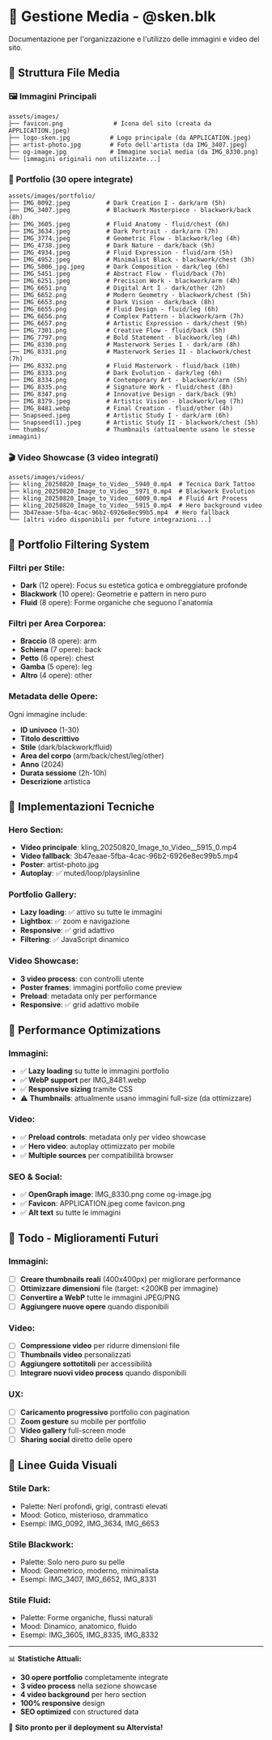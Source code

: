 # 📸 Gestione Media - @sken.blk

Documentazione per l'organizzazione e l'utilizzo delle immagini e video del sito.

## 📁 Struttura File Media

### 🖼️ **Immagini Principali**
```
assets/images/
├── favicon.png              # Icona del sito (creata da APPLICATION.jpeg)
├── logo-sken.jpg           # Logo principale (da APPLICATION.jpeg)
├── artist-photo.jpg        # Foto dell'artista (da IMG_3407.jpeg) 
├── og-image.jpg            # Immagine social media (da IMG_8330.png)
└── [immagini originali non utilizzate...]
```

### 🎨 **Portfolio (30 opere integrate)**
```
assets/images/portfolio/
├── IMG_0092.jpeg          # Dark Creation I - dark/arm (5h)
├── IMG_3407.jpeg          # Blackwork Masterpiece - blackwork/back (8h)
├── IMG_3605.jpeg          # Fluid Anatomy - fluid/chest (6h)
├── IMG_3634.jpeg          # Dark Portrait - dark/arm (7h)
├── IMG_3774.jpeg          # Geometric Flow - blackwork/leg (4h)
├── IMG_4738.jpeg          # Dark Nature - dark/back (9h)
├── IMG_4934.jpeg          # Fluid Expression - fluid/arm (5h)
├── IMG_4952.jpeg          # Minimalist Black - blackwork/chest (3h)
├── IMG_5006_jpg.jpeg      # Dark Composition - dark/leg (6h)
├── IMG_5451.jpeg          # Abstract Flow - fluid/back (7h)
├── IMG_6251.jpeg          # Precision Work - blackwork/arm (4h)
├── IMG_6651.png           # Digital Art I - dark/other (2h)
├── IMG_6652.png           # Modern Geometry - blackwork/chest (5h)
├── IMG_6653.png           # Dark Vision - dark/back (8h)
├── IMG_6655.png           # Fluid Design - fluid/leg (6h)
├── IMG_6656.png           # Complex Pattern - blackwork/arm (7h)
├── IMG_6657.png           # Artistic Expression - dark/chest (9h)
├── IMG_7301.png           # Creative Flow - fluid/back (5h)
├── IMG_7797.png           # Bold Statement - blackwork/leg (4h)
├── IMG_8330.png           # Masterwork Series I - dark/arm (8h)
├── IMG_8331.png           # Masterwork Series II - blackwork/chest (7h)
├── IMG_8332.png           # Fluid Masterwork - fluid/back (10h)
├── IMG_8333.png           # Dark Evolution - dark/leg (6h)
├── IMG_8334.png           # Contemporary Art - blackwork/arm (5h)
├── IMG_8335.png           # Signature Work - fluid/chest (8h)
├── IMG_8347.png           # Innovative Design - dark/back (9h)
├── IMG_8379.jpeg          # Artistic Vision - blackwork/leg (7h)
├── IMG_8481.webp          # Final Creation - fluid/other (4h)
├── Snapseed.jpeg          # Artistic Study I - dark/arm (6h)
├── Snapseed(1).jpeg       # Artistic Study II - blackwork/chest (5h)
└── thumbs/                # Thumbnails (attualmente usano le stesse immagini)
```

### 🎬 **Video Showcase (3 video integrati)**
```
assets/images/videos/
├── kling_20250820_Image_to_Video__5940_0.mp4  # Tecnica Dark Tattoo
├── kling_20250820_Image_to_Video__5971_0.mp4  # Blackwork Evolution  
├── kling_20250820_Image_to_Video__6009_0.mp4  # Fluid Art Process
├── kling_20250820_Image_to_Video__5915_0.mp4  # Hero background video
├── 3b47eaae-5fba-4cac-96b2-6926e8ec99b5.mp4  # Hero fallback
└── [altri video disponibili per future integrazioni...]
```

## 🎯 **Portfolio Filtering System**

### **Filtri per Stile:**
- **Dark** (12 opere): Focus su estetica gotica e ombreggiature profonde
- **Blackwork** (10 opere): Geometrie e pattern in nero puro
- **Fluid** (8 opere): Forme organiche che seguono l'anatomia

### **Filtri per Area Corporea:**
- **Braccio** (8 opere): arm
- **Schiena** (7 opere): back  
- **Petto** (6 opere): chest
- **Gamba** (5 opere): leg
- **Altro** (4 opere): other

### **Metadata delle Opere:**
Ogni immagine include:
- **ID univoco** (1-30)
- **Titolo descrittivo**
- **Stile** (dark/blackwork/fluid)
- **Area del corpo** (arm/back/chest/leg/other)
- **Anno** (2024)
- **Durata sessione** (2h-10h)
- **Descrizione** artistica

## 📱 **Implementazioni Tecniche**

### **Hero Section:**
- **Video principale**: kling_20250820_Image_to_Video__5915_0.mp4
- **Video fallback**: 3b47eaae-5fba-4cac-96b2-6926e8ec99b5.mp4
- **Poster**: artist-photo.jpg
- **Autoplay**: ✅ muted/loop/playsinline

### **Portfolio Gallery:**
- **Lazy loading**: ✅ attivo su tutte le immagini
- **Lightbox**: ✅ zoom e navigazione
- **Responsive**: ✅ grid adattivo
- **Filtering**: ✅ JavaScript dinamico

### **Video Showcase:**
- **3 video process**: con controlli utente
- **Poster frames**: immagini portfolio come preview
- **Preload**: metadata only per performance
- **Responsive**: ✅ grid adattivo mobile

## 🚀 **Performance Optimizations**

### **Immagini:**
- ✅ **Lazy loading** su tutte le immagini portfolio
- ✅ **WebP support** per IMG_8481.webp
- ✅ **Responsive sizing** tramite CSS
- ⚠️ **Thumbnails**: attualmente usano immagini full-size (da ottimizzare)

### **Video:**
- ✅ **Preload controls**: metadata only per video showcase
- ✅ **Hero video**: autoplay ottimizzato per mobile
- ✅ **Multiple sources** per compatibilità browser

### **SEO & Social:**
- ✅ **OpenGraph image**: IMG_8330.png come og-image.jpg
- ✅ **Favicon**: APPLICATION.jpeg come favicon.png
- ✅ **Alt text** su tutte le immagini

## 📝 **Todo - Miglioramenti Futuri**

### **Immagini:**
- [ ] **Creare thumbnails reali** (400x400px) per migliorare performance
- [ ] **Ottimizzare dimensioni** file (target: <200KB per immagine)
- [ ] **Convertire a WebP** tutte le immagini JPEG/PNG
- [ ] **Aggiungere nuove opere** quando disponibili

### **Video:**
- [ ] **Compressione video** per ridurre dimensioni file
- [ ] **Thumbnails video** personalizzati
- [ ] **Aggiungere sottotitoli** per accessibilità
- [ ] **Integrare nuovi video process** quando disponibili

### **UX:**
- [ ] **Caricamento progressivo** portfolio con pagination
- [ ] **Zoom gesture** su mobile per portfolio
- [ ] **Video gallery** full-screen mode
- [ ] **Sharing social** diretto delle opere

## 🎨 **Linee Guida Visuali**

### **Stile Dark:**
- Palette: Neri profondi, grigi, contrasti elevati
- Mood: Gotico, misterioso, drammatico
- Esempi: IMG_0092, IMG_3634, IMG_6653

### **Stile Blackwork:**
- Palette: Solo nero puro su pelle
- Mood: Geometrico, moderno, minimalista  
- Esempi: IMG_3407, IMG_6652, IMG_8331

### **Stile Fluid:**
- Palette: Forme organiche, flussi naturali
- Mood: Dinamico, anatomico, fluido
- Esempi: IMG_3605, IMG_8335, IMG_8332

---

📊 **Statistiche Attuali:**
- **30 opere portfolio** completamente integrate
- **3 video process** nella sezione showcase  
- **4 video background** per hero section
- **100% responsive** design
- **SEO optimized** con structured data

🎯 **Sito pronto per il deployment su Altervista!**